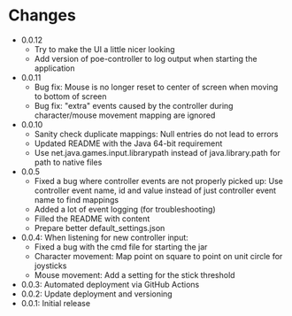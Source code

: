 # Changes
- 0.0.12
    - Try to make the UI a little nicer looking
    - Add version of poe-controller to log output when starting the application
- 0.0.11
    - Bug fix: Mouse is no longer reset to center of screen when moving to bottom of screen
    - Bug fix: "extra" events caused by the controller during character/mouse movement mapping are ignored
- 0.0.10
    - Sanity check duplicate mappings: Null entries do not lead to errors
    - Updated README with the Java 64-bit requirement
    - Use net.java.games.input.librarypath instead of java.library.path for path to native files
- 0.0.5
    - Fixed a bug where controller events are not properly picked up: Use controller event name, id and value instead of just controller event name to find mappings
    - Added a lot of event logging (for troubleshooting) 
    - Filled the README with content
    - Prepare better default_settings.json
- 0.0.4: When listening for new controller input: 
    - Fixed a bug with the cmd file for starting the jar
    - Character movement: Map point on square to point on unit circle for joysticks
    - Mouse movement: Add a setting for the stick threshold
- 0.0.3: Automated deployment via GitHub Actions
- 0.0.2: Update deployment and versioning
- 0.0.1: Initial release